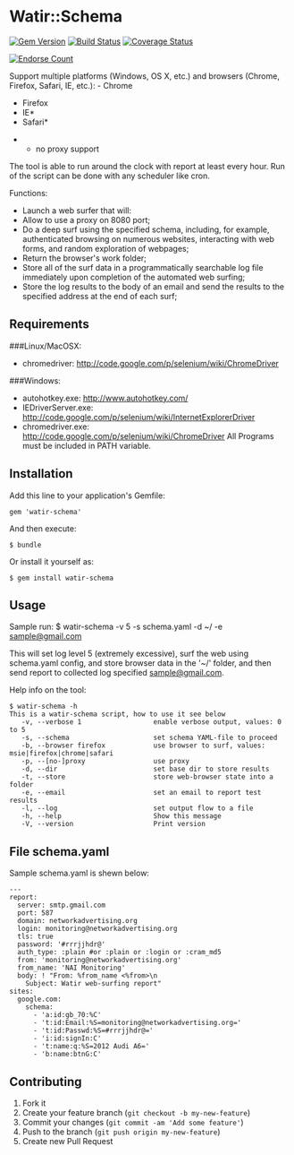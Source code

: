 # Watir::Schema

[![Gem Version](https://badge.fury.io/rb/watir-schema.png)](http://rubygems.org/gems/watir-schema)
[![Build Status](https://travis-ci.org/3aHyga/watir-schema.png?branch=master)](https://travis-ci.org/3aHyga/watir-schema)
[![Coverage Status](https://coveralls.io/repos/3aHyga/watir-schema/badge.png)](https://coveralls.io/r/3aHyga/watir-schema)
<!--
[![Code Climate](https://codeclimate.com/github/3aHyga/watir-schema.png)](https://codeclimate.com/github/3aHyga/watir-schema)
-->
[![Endorse Count](http://api.coderwall.com/3aHyga/endorsecount.png)](http://coderwall.com/3aHyga)


Support multiple platforms (Windows, OS X, etc.) and browsers (Chrome, Firefox, Safari, IE, etc.):
 - Chrome
 - Firefox
 - IE*
 - Safari*
 * - no proxy support

The tool is able to run around the clock with report at least every hour. Run of the script can be done with any scheduler like cron.

Functions:
 - Launch a web surfer that will:
  - Allow to use a proxy on 8080 port;
  - Do a deep surf using the specified schema, including, for example, authenticated browsing on numerous websites, interacting with web forms, and random exploration of webpages;
  - Return the browser's work folder;
  - Store all of the surf data in a programmatically searchable log file immediately upon completion of the automated web surfing;
 - Store the log results to the body of an email and send the results to the specified address at the end of each surf;

## Requirements

###Linux/MacOSX:
 - chromedriver: http://code.google.com/p/selenium/wiki/ChromeDriver

###Windows:
 - autohotkey.exe: http://www.autohotkey.com/
 - IEDriverServer.exe: http://code.google.com/p/selenium/wiki/InternetExplorerDriver
 - chromedriver.exe: http://code.google.com/p/selenium/wiki/ChromeDriver
All Programs must be included in PATH variable.

## Installation

Add this line to your application's Gemfile:

    gem 'watir-schema'

And then execute:

    $ bundle

Or install it yourself as:

    $ gem install watir-schema

## Usage

Sample run:
    $ watir-schema -v 5 -s schema.yaml -d ~/ -e sample@gmail.com

This will set log level 5 (extremely excessive), surf the web using schema.yaml config, and store browser data in the '~/' folder, and then send report to collected log specified sample@gmail.com.

Help info on the tool:

    $ watir-schema -h
    This is a watir-schema script, how to use it see below
       -v, --verbose 1                  enable verbose output, values: 0 to 5
       -s, --schema                     set schema YAML-file to proceed
       -b, --browser firefox            use browser to surf, values: msie|firefox|chrome|safari
       -p, --[no-]proxy                 use proxy
       -d, --dir                        set base dir to store results
       -t, --store                      store web-browser state into a folder
       -e, --email                      set an email to report test results
       -l, --log                        set output flow to a file
       -h, --help                       Show this message
       -V, --version                    Print version
    
## File schema.yaml

Sample schema.yaml is shewn below:

    ---
    report:
      server: smtp.gmail.com
      port: 587
      domain: networkadvertising.org
      login: monitoring@networkadvertising.org
      tls: true
      password: '#rrrjjhdr@'
      auth_type: :plain #or :plain or :login or :cram_md5
      from: 'monitoring@networkadvertising.org'
      from_name: 'NAI Monitoring'
      body: ! "From: %from_name <%from>\n
        Subject: Watir web-surfing report"
    sites:
      google.com:
        schema:
          - 'a:id:gb_70:%C'
          - 't:id:Email:%S=monitoring@networkadvertising.org='
          - 't:id:Passwd:%S=#rrrjjhdr@='
          - 'i:id:signIn:C'
          - 't:name:q:%S=2012 Audi A6='
          - 'b:name:btnG:C'

## Contributing

1. Fork it
2. Create your feature branch (`git checkout -b my-new-feature`)
3. Commit your changes (`git commit -am 'Add some feature'`)
4. Push to the branch (`git push origin my-new-feature`)
5. Create new Pull Request
